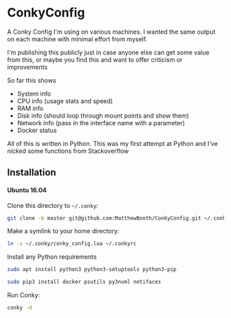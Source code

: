 # ConkyConfig

A Conky Config I'm using on various machines. I wanted the same output on each machine with minimal effort from myself.

I'm publishing this publicly just in case anyone else can get some value from this, or maybe you find this and want to offer criticism or improvements

So far this shows
* System info
* CPU info (usage stats and speed)
* RAM info
* Disk info (should loop through mount points and show them)
* Network info (pass in the interface name with a parameter)
* Docker status

All of this is written in Python. This was my first attempt at Python and I've nicked some functions from Stackoverflow

## Installation
#### Ubuntu 16.04

Clone this directory to `~/.conky`:

```bash
git clone -b master git@github.com:MatthewBooth/ConkyConfig.git ~/.conky
```

Make a symlink to your home directory:

```bash
ln -s ~/.conky/conky_config.lua ~/.conkyrc
``` 

Install any Python requirements

```bash
sudo apt install python3 python3-setuptools python3-pip
```

```bash
sudo pip3 install docker psutils py3nvml netifaces   
```

Run Conky:

```bash
conky -d
```
